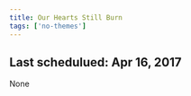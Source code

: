 ```yaml
---
title: Our Hearts Still Burn
tags: ['no-themes']
---
```


## Last schedulued: Apr 16, 2017          

None
